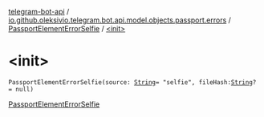 [telegram-bot-api](../../index.md) / [io.github.oleksivio.telegram.bot.api.model.objects.passport.errors](../index.md) / [PassportElementErrorSelfie](index.md) / [&lt;init&gt;](./-init-.md)

# &lt;init&gt;

`PassportElementErrorSelfie(source: `[`String`](https://kotlinlang.org/api/latest/jvm/stdlib/kotlin/-string/index.html)` = "selfie", fileHash: `[`String`](https://kotlinlang.org/api/latest/jvm/stdlib/kotlin/-string/index.html)`? = null)`

[PassportElementErrorSelfie](https://core.telegram.org/bots/api/#passportelementerrorselfie)

